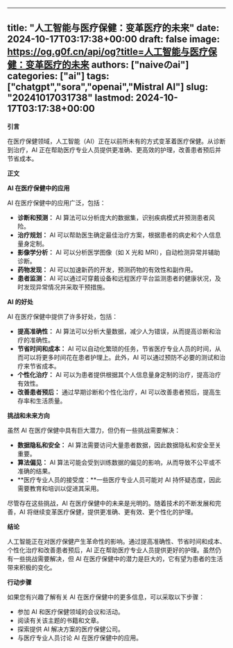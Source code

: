 
---
title: "人工智能与医疗保健：变革医疗的未来"
date: 2024-10-17T03:17:38+00:00
draft: false
image: https://og.g0f.cn/api/og?title=人工智能与医疗保健：变革医疗的未来
authors: ["naiveのai"]
categories: ["ai"]
tags: ["chatgpt","sora","openai","Mistral AI"]
slug: "20241017031738"
lastmod: 2024-10-17T03:17:38+00:00
---
**引言**

在医疗保健领域，人工智能（AI）正在以前所未有的方式变革着医疗保健。从诊断到治疗，AI 正在帮助医疗专业人员提供更准确、更高效的护理，改善患者预后并节省成本。

**正文**

**AI 在医疗保健中的应用**

AI 在医疗保健中的应用广泛，包括：

* **诊断和预测：** AI 算法可以分析庞大的数据集，识别疾病模式并预测患者风险。
* **治疗规划：** AI 可以帮助医生确定最佳治疗方案，根据患者的病史和个人信息量身定制。
* **影像学分析：** AI 可以分析医学图像（如 X 光和 MRI），自动检测异常并辅助诊断。
* **药物发现：** AI 可以加速新药的开发，预测药物的有效性和副作用。
* **患者监测：** AI 可以通过可穿戴设备和远程医疗平台监测患者的健康状况，及时发现异常情况并采取干预措施。

**AI 的好处**

AI 在医疗保健中提供了许多好处，包括：

* **提高准确性：** AI 算法可以分析大量数据，减少人为错误，从而提高诊断和治疗的准确性。
* **节省时间和成本：** AI 可以自动化繁琐的任务，节省医疗专业人员的时间，从而可以将更多时间花在患者护理上。此外，AI 可以通过预防不必要的测试和治疗来节省成本。
* **个性化治疗：** AI 可以为患者提供根据其个人信息量身定制的治疗，提高治疗有效性。
* **改善患者预后：** 通过早期诊断和个性化治疗，AI 可以改善患者预后，提高生存率和生活质量。

**挑战和未来方向**

虽然 AI 在医疗保健中具有巨大潜力，但仍有一些挑战需要解决：

* **数据隐私和安全：** AI 算法需要访问大量患者数据，因此数据隐私和安全至关重要。
* **算法偏见：** AI 算法可能会受到训练数据的偏见的影响，从而导致不公平或不准确的结果。
* **医疗专业人员的接受度：**一些医疗专业人员可能对 AI 持怀疑态度，因此需要教育和培训以促进其采用。

尽管存在这些挑战，AI 在医疗保健中的未来是光明的。随着技术的不断发展和完善，AI 将继续变革医疗保健，提供更准确、更有效、更个性化的护理。

**结论**

人工智能正在对医疗保健产生革命性的影响。通过提高准确性、节省时间和成本、个性化治疗和改善患者预后，AI 正在帮助医疗专业人员提供更好的护理。虽然仍有一些挑战需要解决，但 AI 在医疗保健中的潜力是巨大的，它有望为患者的生活带来积极的变化。

**行动步骤**

如果您有兴趣了解有关 AI 在医疗保健中的更多信息，可以采取以下步骤：

* 参加 AI 和医疗保健领域的会议和活动。
* 阅读有关该主题的书籍和文章。
* 探索提供 AI 解决方案的医疗保健公司。
* 与医疗专业人员讨论 AI 在医疗保健中的应用。